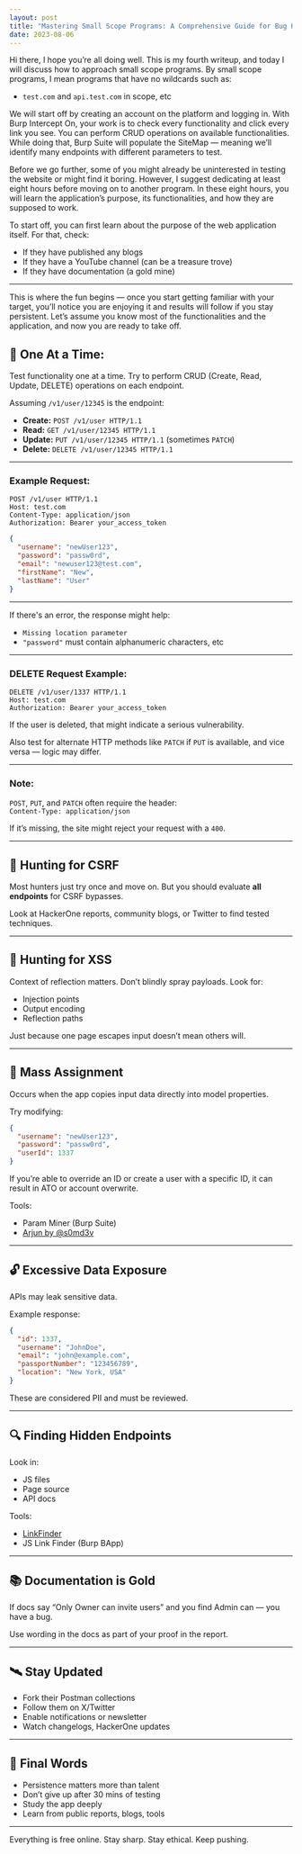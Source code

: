 ```yaml
---
layout: post
title: "Mastering Small Scope Programs: A Comprehensive Guide for Bug Hunting"
date: 2023-08-06
---
```


Hi there, I hope you’re all doing well. This is my fourth writeup, and today I will discuss how to approach small scope programs. By small scope programs, I mean programs that have no wildcards such as:

- `test.com` and `api.test.com` in scope, etc

We will start off by creating an account on the platform and logging in. With Burp Intercept On, your work is to check every functionality and click every link you see. You can perform CRUD operations on available functionalities. While doing that, Burp Suite will populate the SiteMap — meaning we’ll identify many endpoints with different parameters to test.

Before we go further, some of you might already be uninterested in testing the website or might find it boring. However, I suggest dedicating at least eight hours before moving on to another program. In these eight hours, you will learn the application’s purpose, its functionalities, and how they are supposed to work.

To start off, you can first learn about the purpose of the web application itself. For that, check:

- If they have published any blogs  
- If they have a YouTube channel (can be a treasure trove)  
- If they have documentation (a gold mine)  

---

This is where the fun begins — once you start getting familiar with your target, you’ll notice you are enjoying it and results will follow if you stay persistent. Let’s assume you know most of the functionalities and the application, and now you are ready to take off.

## 🧪 One At a Time:

Test functionality one at a time. Try to perform CRUD (Create, Read, Update, DELETE) operations on each endpoint.

Assuming `/v1/user/12345` is the endpoint:

- **Create:** `POST /v1/user HTTP/1.1`
- **Read:** `GET /v1/user/12345 HTTP/1.1`
- **Update:** `PUT /v1/user/12345 HTTP/1.1` (sometimes `PATCH`)
- **Delete:** `DELETE /v1/user/12345 HTTP/1.1`

---

### Example Request:

`POST /v1/user HTTP/1.1`  
`Host: test.com`  
`Content-Type: application/json`  
`Authorization: Bearer your_access_token`  

```json
{
  "username": "newUser123",
  "password": "passw0rd",
  "email": "newuser123@test.com",
  "firstName": "New",
  "lastName": "User"
}
```

---

If there's an error, the response might help:

- `Missing location parameter`
- `"password"` must contain alphanumeric characters, etc

---

### DELETE Request Example:

`DELETE /v1/user/1337 HTTP/1.1`  
`Host: test.com`  
`Authorization: Bearer your_access_token`

If the user is deleted, that might indicate a serious vulnerability.

Also test for alternate HTTP methods like `PATCH` if `PUT` is available, and vice versa — logic may differ.

---

### Note:

`POST`, `PUT`, and `PATCH` often require the header:  
`Content-Type: application/json`

If it’s missing, the site might reject your request with a `400`.

---

## 🎯 Hunting for CSRF

Most hunters just try once and move on. But you should evaluate **all endpoints** for CSRF bypasses.

Look at HackerOne reports, community blogs, or Twitter to find tested techniques.

---

## 💉 Hunting for XSS

Context of reflection matters. Don’t blindly spray payloads. Look for:

- Injection points
- Output encoding
- Reflection paths

Just because one page escapes input doesn’t mean others will.

---

## 🧵 Mass Assignment

Occurs when the app copies input data directly into model properties.

Try modifying:

```json
{
  "username": "newUser123",
  "password": "passw0rd",
  "userId": 1337
}
```

If you’re able to override an ID or create a user with a specific ID, it can result in ATO or account overwrite.

Tools:

- Param Miner (Burp Suite)  
- [Arjun by @s0md3v](https://github.com/s0md3v/Arjun)

---

## 🔓 Excessive Data Exposure

APIs may leak sensitive data.

Example response:

```json
{
  "id": 1337,
  "username": "JohnDoe",
  "email": "john@example.com",
  "passportNumber": "123456789",
  "location": "New York, USA"
}
```

These are considered PII and must be reviewed.

---

## 🔍 Finding Hidden Endpoints

Look in:

- JS files  
- Page source  
- API docs  

Tools:

- [LinkFinder](https://github.com/GerbenJavado/LinkFinder)
- JS Link Finder (Burp BApp)

---

## 📚 Documentation is Gold

If docs say “Only Owner can invite users” and you find Admin can — you have a bug.

Use wording in the docs as part of your proof in the report.

---

## 🛰️ Stay Updated

- Fork their Postman collections  
- Follow them on X/Twitter  
- Enable notifications or newsletter  
- Watch changelogs, HackerOne updates

---

## 💬 Final Words

- Persistence matters more than talent  
- Don’t give up after 30 mins of testing  
- Study the app deeply  
- Learn from public reports, blogs, tools

---

Everything is free online. Stay sharp. Stay ethical. Keep pushing.